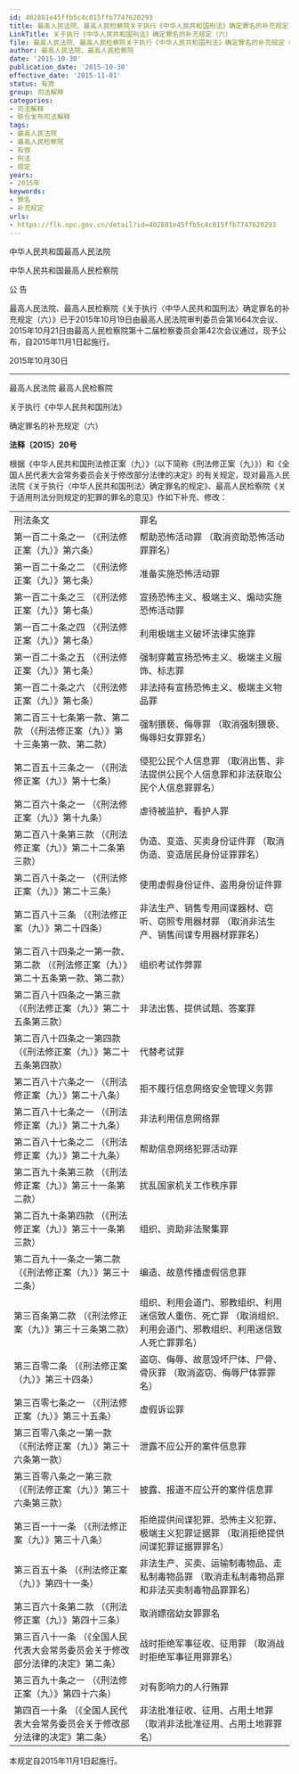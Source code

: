 ```yaml
---
id: 402881e45ffb5c4c015ffb7747620293
title: 最高人民法院、最高人民检察院关于执行《中华人民共和国刑法》确定罪名的补充规定（六）
LinkTitle: 关于执行《中华人民共和国刑法》确定罪名的补充规定（六）
file: 最高人民法院、最高人民检察院关于执行《中华人民共和国刑法》确定罪名的补充规定（六）_20151030_402881e45ffb5c4c015ffb7747620293.docx
author: 最高人民法院、最高人民检察院
date: '2015-10-30'
publication_date: '2015-10-30'
effective_date: '2015-11-01'
status: 有效
group: 司法解释
categories:
- 司法解释
- 联合发布司法解释
tags:
- 最高人民法院
- 最高人民检察院
- 有效
- 刑法
- 规定
years:
- 2015年
keywords:
- 罪名
- 补充规定
urls:
- https://flk.npc.gov.cn/detail?id=402881e45ffb5c4c015ffb7747620293
---
```


中华人民共和国最高人民法院

中华人民共和国最高人民检察院

公 告

最高人民法院、最高人民检察院《关于执行〈中华人民共和国刑法〉确定罪名的补充规定（六）》已于2015年10月19日由最高人民法院审判委员会第1664次会议、2015年10月21日由最高人民检察院第十二届检察委员会第42次会议通过，现予公布，自2015年11月1日起施行。

2015年10月30日

---

最高人民法院 最高人民检察院

关于执行《中华人民共和国刑法》

确定罪名的补充规定（六）

**法释〔2015〕20号**

根据《中华人民共和国刑法修正案（九）》（以下简称《刑法修正案（九）》）和《全国人民代表大会常务委员会关于修改部分法律的决定》的有关规定，现对最高人民法院《关于执行〈中华人民共和国刑法〉确定罪名的规定》、最高人民检察院《关于适用刑法分则规定的犯罪的罪名的意见》作如下补充、修改：

|  |  |
| --- | --- |
| 刑法条文 | 罪名 |
| 第一百二十条之一  （《刑法修正案（九）》第六条） | 帮助恐怖活动罪  （取消资助恐怖活动罪罪名） |
| 第一百二十条之二 （《刑法修正案（九）》第七条） | 准备实施恐怖活动罪 |
| 第一百二十条之三 （《刑法修正案（九）》第七条） | 宣扬恐怖主义、极端主义、煽动实施恐怖活动罪 |
| 第一百二十条之四 （《刑法修正案（九）》第七条） | 利用极端主义破坏法律实施罪 |
| 第一百二十条之五 （《刑法修正案（九）》第七条） | 强制穿戴宣扬恐怖主义、极端主义服饰、标志罪 |
| 第一百二十条之六 （《刑法修正案（九）》第七条） | 非法持有宣扬恐怖主义、极端主义物品罪 |
| 第二百三十七条第一款、第二款 （《刑法修正案（九）》第十三条第一款、第二款） | 强制猥亵、侮辱罪 （取消强制猥亵、侮辱妇女罪罪名） |
| 第二百五十三条之一 （《刑法修正案（九）》第十七条） | 侵犯公民个人信息罪  （取消出售、非法提供公民个人信息罪和非法获取公民个人信息罪罪名） |
| 第二百六十条之一 （《刑法修正案（九）》第十九条） | 虐待被监护、看护人罪 |
| 第二百八十条第三款 （《刑法修正案（九）》第二十二条第三款） | 伪造、变造、买卖身份证件罪  （取消伪造、变造居民身份证罪罪名） |
| 第二百八十条之一  （《刑法修正案（九）》第二十三条） | 使用虚假身份证件、盗用身份证件罪 |
| 第二百八十三条  （《刑法修正案（九）》第二十四条） | 非法生产、销售专用间谍器材、窃听、窃照专用器材罪  （取消非法生产、销售间谍专用器材罪罪名） |
| 第二百八十四条之一第一款、第二款  （《刑法修正案（九）》第二十五条第一款、第二款） | 组织考试作弊罪 |
| 第二百八十四条之一第三款  （《刑法修正案（九）》第二十五条第三款） | 非法出售、提供试题、答案罪 |
| 第二百八十四条之一第四款  （《刑法修正案（九）》第二十五条第四款） | 代替考试罪 |
| 第二百八十六条之一  （《刑法修正案（九）》第二十八条） | 拒不履行信息网络安全管理义务罪 |
| 第二百八十七条之一 （《刑法修正案（九）》第二十九条） | 非法利用信息网络罪 |
| 第二百八十七条之二 （《刑法修正案（九）》第二十九条） | 帮助信息网络犯罪活动罪 |
| 第二百九十条第三款 （《刑法修正案（九）》第三十一条第二款） | 扰乱国家机关工作秩序罪 |
| 第二百九十条第四款 （《刑法修正案（九）》第三十一条第三款） | 组织、资助非法聚集罪 |
| 第二百九十一条之一第二款 （《刑法修正案（九）》第三十二条） | 编造、故意传播虚假信息罪 |
| 第三百条第二款  （《刑法修正案（九）》第三十三条第二款） | 组织、利用会道门、邪教组织、利用迷信致人重伤、死亡罪  （取消组织、利用会道门、邪教组织、利用迷信致人死亡罪罪名） |
| 第三百零二条  （《刑法修正案（九）》第三十四条） | 盗窃、侮辱、故意毁坏尸体、尸骨、骨灰罪  （取消盗窃、侮辱尸体罪罪名） |
| 第三百零七条之一  （《刑法修正案（九）》第三十五条） | 虚假诉讼罪 |
| 第三百零八条之一第一款  （《刑法修正案（九）》第三十六条第一款） | 泄露不应公开的案件信息罪 |
| 第三百零八条之一第三款  （《刑法修正案（九）》第三十六条第三款） | 披露、报道不应公开的案件信息罪 |
| 第三百一十一条  （《刑法修正案（九）》第三十八条） | 拒绝提供间谍犯罪、恐怖主义犯罪、极端主义犯罪证据罪  （取消拒绝提供间谍犯罪证据罪罪名） |
| 第三百五十条  （《刑法修正案（九）》第四十一条） | 非法生产、买卖、运输制毒物品、走私制毒物品罪  （取消走私制毒物品罪和非法买卖制毒物品罪罪名） |
| 第三百六十条第二款  （《刑法修正案（九）》第四十三条） | 取消嫖宿幼女罪罪名 |
| 第三百八十一条  （《全国人民代表大会常务委员会关于修改部分法律的决定》第二条） | 战时拒绝军事征收、征用罪  （取消战时拒绝军事征用罪罪名） |
| 第三百九十条之一  （《刑法修正案（九）》第四十六条） | 对有影响力的人行贿罪 |
| 第四百一十条  （《全国人民代表大会常务委员会关于修改部分法律的决定》第二条） | 非法批准征收、征用、占用土地罪  （取消非法批准征用、占用土地罪罪名） |

本规定自2015年11月1日起施行。
